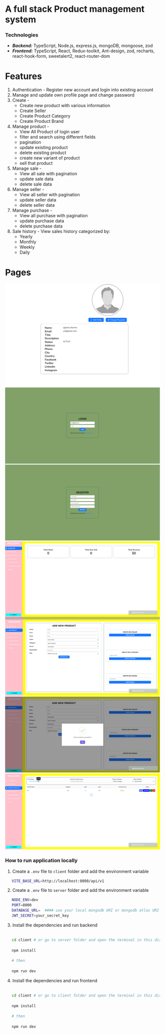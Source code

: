 # A full stack Product management system

<!-- ### Backend Server: https://inventory-420.vercel.app -->

### Technologies

- **_Backend:_** TypeScript, Node.js, express.js, mongoDB, mongoose, zod
- **_Frontend:_** TypeScript, React, Redux-toolkit, Ant-design, zod, recharts, react-hook-form, sweetalert2, react-router-dom

# Features

1. Authentication - Register new account and login into existing account
2. Manage and update own profile page and change password
3. Create -
   - Create new product with various information
   - Create Seller
   - Create Product Category
   - Create Product Brand
4. Manage product -
   - View All Product of login user
   - filter and search using different fields
   - pagination
   - update existing product
   - delete existing product
   - create new variant of product
   - sell that product
5. Manage sale -
   - View all sale with pagination
   - update sale data
   - delete sale data
6. Manage seller -
   - View all seller with pagination
   - update seller data
   - delete seller data
7. Manage purchase -
   - View all purchase with pagination
   - update purchase data
   - delete purchase data
8. Sale history - View sales history categorized by:
   - Yearly
   - Monthly
   - Weekly
   - Daily

# Pages

<img src='./asset/1.png'>
<img src='./asset/2.png'>
<img src='./asset/3.png'>
<img src='./asset/4.png'>
<img src='./asset/5.png'>
<img src='./asset/6.png'>
<img src='./asset/7.png'>

### How to run application locally

1. Create a `.env` file to `client` folder and add the environment variable

```bash
   VITE_BASE_URL=http://localhost:8000/api/v1
```

2. Create a `.env` file to `server` folder and add the environment variable

```bash
   NODE_ENV=dev
   PORT=8000
   DATABASE_URL=  #### use your local mongodb URI or mongodb atlas URI
   JWT_SECRET=your_secret_key
```

3. Install the dependencies and run backend

```bash

   cd client # or go to server folder and open the terminal in this directory

   npm install

   # then

   npm run dev

```

4. Install the dependencies and run frontend

```bash

   cd client # or go to client folder and open the terminal in this directory

   npm install

   # then

   npm run dev

```
